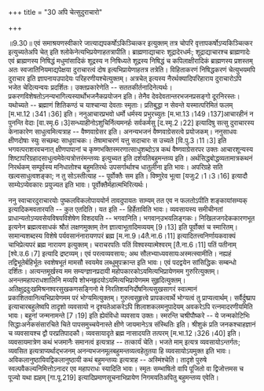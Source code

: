+++
title = "30 अपि चेत्सुदुराचारो"

+++
  
  
॥9.30॥ एवं समाश्रयणस्वीकारे जात्याद्यपकर्षोऽकिञ्चित्कर इत्युक्तम् तत्र
चोपरि वृत्तापकर्षोऽप्यकिञ्चित्कर इत्युच्यतेअपि चेत् इति
श्लोकेनेत्यभिप्रयेणाहतत्रापीति। ब्राह्मणाद्याचारः शूद्रादेरधर्मः;
शूद्राद्याचारश्च ब्राह्मणादेः एवं ब्राह्मणस्य निषिद्धं मधुमांसादिकं
शूद्रस्य न निषिध्यते शूद्रस्य निषिद्धं च कपिलाक्षीरादिकं ब्राह्मणस्य
प्रशस्तम् अतः स्वजातिनियमाद्यपेक्षया दुराचारत्वं दोष इत्यभिप्रायेणाहतत्र
तत्रेति। विहिताकरणं निषिद्धकरणं चेत्युभयमपि दुराचार इति ज्ञापनायउपादेयः
परिहरणीयश्चेत्युक्तम्। अत्रचेत् इत्यस्य नैरर्थक्यादिपरिहाराय दुराचारोऽपि
भजेत चेदित्यन्वयः प्रदर्शितः। उक्तप्रकारेणेति -- सततकीर्तनादिनेत्यर्थः।
प्रकरणविशेषतोऽनन्यभागित्यस्यार्थोभजनैकप्रयोजन इति। तेनैव
देवदेवतान्तरभजनप्रसङ्गो दूरनिरस्तः। यथोच्यते -- ब्रह्माणं शितिकण्ठं च
याश्चान्या देवताः स्मृताः। प्रतिबुद्धा न सेवन्ते यस्मात्परिमितं फलम्
\[म.भा.12।341।36\] इति। ननुआचारप्रभवो धर्मो धर्मस्य प्रभुरच्युतः
\[म.भा.13।149।137\]आचारहीनं न पुनन्ति वेदाः
\[वा.स्मृ.6।3\]सन्ध्याहीनोऽशुचिर्नित्यमनर्हः सर्वकर्मसु \[द.स्मृ.2।22\]
इत्यादिषु सत्सु दुराचारस्य केनाकारेण साधुत्वमित्यत्राह -- वैष्णवाग्रेसर
इति। अनन्यभजनं वैष्णवाग्रेसरत्वे प्रयोजकम्। ननुसाधवः क्षीणदोषाः स्युः
सच्छब्दः साधुवाचकः। तेषामाचरणं यत्तु सदाचारः स उच्यते \[वि.पु.3।11।3\]
इति भगवत्पराशरवचनात् क्षीणपापानां च कृष्णभक्तिस्मरणात्साधुशब्दोऽत्र कथं
वैष्णवाग्रेसरपर उक्तः आचारशून्यस्य
शिष्टापरिग्रहादसाधुत्वमेवेत्यत्रोत्तरंमन्तव्यः इत्युच्यत इति
दर्शयतिबहुमन्तव्य इति। अर्थसिद्धबोद्धव्यतामात्रकथनं निरर्थकम्
सम्पूर्वस्य मनिधातोश्च बहुमतिरर्थः उपसर्गार्थाश्च धातुलीना इति भावः।
अपरिग्रहे सति खल्वसाधुत्वशङ्का; न तु सोऽस्तीत्याह -- पूर्वोक्तैः सम इति।
विष्णुरेव भूत्वा \[यजुः2।1।3।16\] इत्यादौ साम्येऽप्येवकारः प्रयुज्यत इति
भावः। पूर्वोक्तैर्महात्मभिरित्यर्थः।  
  
ननु स्वाचारदुराचारयोः पुष्कलविकलोपाययोर्न तावदुपायतः साम्यम् तत एव न
फलतोऽपीति शङ्कायांसम्यक् इत्यादिकमवतारयति -- कुत एतदिति। यत इति --
हिर्हेताविति भावः। व्यवसायस्य समीचीनतां प्राधान्यतोऽप्यवसेयविषयविशेषेण
विशदयति -- भगवानिति। भगवान्उभयलिङ्गकः। निखिलजगदेककारणभूत इत्यनेन
ब्रह्मत्वसाधकं श्रौतं लक्षणमुक्तम् तेन ज्ञात्वाभूतादिमव्ययम् \[9।13\]
इति पूर्वोक्तं च स्मारितम्। सामान्यशब्दस्य विशेषे पर्यवसानंनारायणपरं
ब्रह्म \[म.ना.9।4तै.ना.6।11\] इत्यादितत्त्वनिर्णायकवाक्यं चाभिप्रेत्यपरं
ब्रह्म नारायण इत्युक्तम्। चराचरपतिः पतिं विश्वस्यात्मेश्वरम्
\[तै.ना.6।11\] पतिं पतीनाम् \[श्वे.उ.6।7\] इत्यादि द्रष्टव्यम्। एवं
परत्वव्यवसायः; अथ सौलभ्याध्यवसायःअस्मत्स्वामीति। नह्यहं
तद्विभूतेर्बहिर्भूतः स्वशेषभूतं मामसौ स्वयमेव लब्धुमुपक्रान्त इति भावः।
एवं पदद्वयेन सांसिद्धिकः सम्बन्धो दर्शितः। अत्यन्तमूर्खस्य मम
सम्यग्ज्ञानप्रदायी महोपकारकोऽयमित्यभिप्रायेणमम गुरुरित्युक्तम्।
अनन्तमहापराधशालिनि मय्यपि शोभनहृदयोऽयमित्यभिप्रायेणमम सुहृदित्युक्तम्।
अतिक्षुद्रदुःखमिश्रनश्वरसुखकणसङ्गिनो मे निरतिशयनिर्दोषनित्यसुखसागरं
स्वात्मानं प्रकाशितवानित्यभिप्रायेणमम परं भोग्यमित्युक्तम्।
गुरुत्वसुहृत्त्वे प्रापकत्वार्थे भोग्यत्वं तु
प्राप्यत्वार्थम्। सर्वैर्दुष्प्राप इत्याचारबहुलेष्वपि तादृशो व्यवसायो न
दृश्यतेआकरेऽपि शिलाशकलमनुपादेयम् अवकरेऽपि रत्नमादरणीयमिति भावः। बहूनां
जन्मनामन्ते \[7।19\] इति ह्येवंविधो व्यवसाय उक्तः। स्मरन्ति चश्रीपौष्करे
-- ये जन्मकोटिभिः सिद्धाःअनेकसंसारचिते चिते पापसमुच्चयेनास्ते क्षीणे
जायमानेऽत्र संस्थितिः इति। श्रीशुकं प्रति जनकश्चाहज्ञानं च व्यवसायश्च
द्वौ परप्रतिपादकौ। व्यवसायादृते ब्रह्म नासादयति तत्परम्
\[म.भा.12।326।40\] इति। व्यवसायमात्रेण कथं भजमानैः समानत्वं इत्यत्राह --
तत्कार्यं चेति। भजते माम् इत्यत्र व्यवसायोऽन्तर्गतः; व्यवसित
इत्यत्राप्यर्थाद्भजनम् अनन्यभजनमूलबहुमन्तव्यत्वहेतुतया हि
व्यवसायोऽयमुक्त इति भावः। अविकलानुष्ठायिवद्विकलानुष्ठायी कथं बहुमन्तव्यः
इत्यत्राह -- अस्मिंश्चेति। तादृशे पुरुषे स्वल्पवैकल्यनिमित्तोऽनादर एव
महापराधः स्यादिति भावः। स्मृतः सम्भाषितो वापि पूजितो वा द्विजोत्तमस च
पूज्यो यथा ह्यहम् \[गा.पू.219\] इत्यादिप्रमाणसूचनाभिप्रायेण निगमयतिअपितु
बहुमन्तव्य एवेति।  
  
